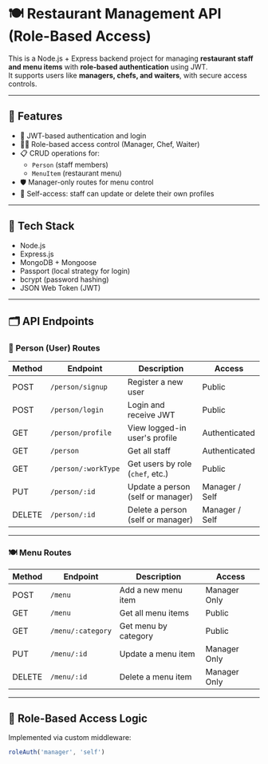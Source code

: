 # 🍽️ Restaurant Management API (Role-Based Access)

This is a Node.js + Express backend project for managing **restaurant staff and menu items** with **role-based authentication** using JWT.  
It supports users like **managers, chefs, and waiters**, with secure access controls.

---

## 🚀 Features

- 🔐 JWT-based authentication and login
- 🧑‍🍳 Role-based access control (Manager, Chef, Waiter)
- 📋 CRUD operations for:
  - `Person` (staff members)
  - `MenuItem` (restaurant menu)
- 🛡️ Manager-only routes for menu control
- 🔄 Self-access: staff can update or delete their own profiles

---

## 🧰 Tech Stack

- Node.js
- Express.js
- MongoDB + Mongoose
- Passport (local strategy for login)
- bcrypt (password hashing)
- JSON Web Token (JWT)

---

## 🗂️ API Endpoints

### 👤 Person (User) Routes

| Method | Endpoint              | Description                        | Access                     |
|--------|-----------------------|------------------------------------|----------------------------|
| POST   | `/person/signup`      | Register a new user                | Public                     |
| POST   | `/person/login`       | Login and receive JWT              | Public                     |
| GET    | `/person/profile`     | View logged-in user's profile      | Authenticated              |
| GET    | `/person`             | Get all staff                      | Authenticated              |
| GET    | `/person/:workType`   | Get users by role (`chef`, etc.)   | Public                     |
| PUT    | `/person/:id`         | Update a person (self or manager)  | Manager / Self             |
| DELETE | `/person/:id`         | Delete a person (self or manager)  | Manager / Self             |

---

### 🍽️ Menu Routes

| Method | Endpoint              | Description                      | Access        |
|--------|-----------------------|----------------------------------|---------------|
| POST   | `/menu`               | Add a new menu item              | Manager Only  |
| GET    | `/menu`               | Get all menu items               | Public        |
| GET    | `/menu/:category`     | Get menu by category             | Public        |
| PUT    | `/menu/:id`           | Update a menu item               | Manager Only  |
| DELETE | `/menu/:id`           | Delete a menu item               | Manager Only  |

---

## 🔐 Role-Based Access Logic

Implemented via custom middleware:

```js
roleAuth('manager', 'self')
